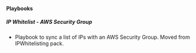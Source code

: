 #### Playbooks
##### IP Whitelist - AWS Security Group
- Playbook to sync a list of IPs with an AWS Security Group. Moved from IPWhitelisting pack.
